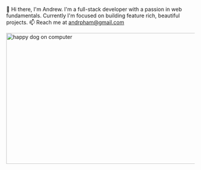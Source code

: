 
👋 Hi there, I'm Andrew.
I'm a full-stack developer with a passion in web fundamentals. Currently I'm focused on building feature rich, beautiful projects.
📫 Reach me at andrpham@gmail.com

<img src="https://i.imgur.com/eOgFPpy.jpeg" alt="happy dog on computer" height="350px" width="530px" />



<!---
andrewphm/andrewphm is a ✨ special ✨ repository because its `README.md` (this file) appears on your GitHub profile.
You can click the Preview link to take a look at your changes.
--->
